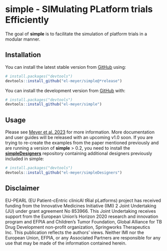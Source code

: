 
<!-- README.md is generated from README.Rmd. Please edit that file -->

# simple - SIMulating PLatform trials Efficiently

<!-- badges: start -->
<!-- badges: end -->

The goal of **simple** is to facilitate the simulation of platform trials in
a modular manner.

## Installation

You can install the latest stable version from [GitHub](https://github.com/el-meyer/simple) using:

``` r
# install.packages("devtools")
devtools::install_github("el-meyer/simple@*release")
```

You can install the development version from
[GitHub](https://github.com/el-meyer/simple) with:

``` r
# install.packages("devtools")
devtools::install_github("el-meyer/simple")
```

## Usage

Please see [Meyer et al. 2023](https://www.sciencedirect.com/science/article/pii/S235271102300211X) for more information. More documentation and user guides will be released with an upcoming v1.0 soon. If you are trying to re-create the examples from the paper mentioned previously and are running a version of **simple** > 0.2, you need to install the [**simpleDesigners**](https://github.com/el-meyer/simpleDesigners) repository containing additional designers previously included in simple:

``` r
# install.packages("devtools")
devtools::install_github("el-meyer/simpleDesigners")
```

## Disclaimer

EU-PEARL (EU Patient-cEntric clinicAl tRial pLatforms) project has
received funding from the Innovative Medicines Initiative (IMI) 2 Joint
Undertaking (JU) under grant agreement No 853966. This Joint Undertaking
receives support from the European Union’s Horizon 2020 research and
innovation program and EFPIA and Children’s Tumor Foundation, Global
Alliance for TB Drug Development non-profit organization, Springworks
Therapeutics Inc. This publication reflects the authors’ views. Neither
IMI nor the European Union, EFPIA, or any Associated Partners are
responsible for any use that may be made of the information contained
herein.

